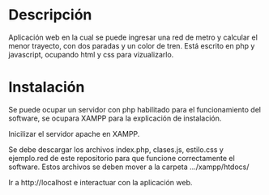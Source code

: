 # Descripción
Aplicación web en la cual se puede ingresar una red de metro y calcular el menor trayecto, con dos paradas y un color de tren.
Está escrito en php y javascript, ocupando html y css para vizualizarlo.

# Instalación
Se puede ocupar un servidor con php habilitado para el funcionamiento del software, se ocupara XAMPP para la explicación de instalación.

Inicilizar el servidor apache en XAMPP.

Se debe descargar los archivos index.php, clases.js, estilo.css y ejemplo.red de este repositorio para que funcione correctamente el software.
Estos archivos se deben mover a la carpeta .../xampp/htdocs/ 

Ir a http://localhost e interactuar con la aplicación web.
